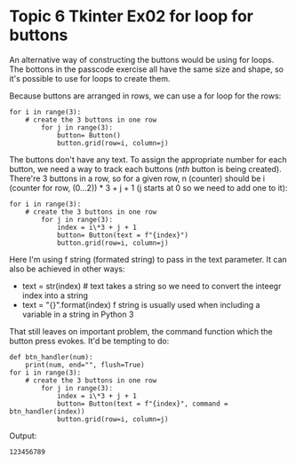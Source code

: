 # Topic 6 Tkinter Ex02 for loop for buttons

An alternative way of constructing the buttons would be using for loops. The bottons in the passcode exercise all have the same size and shape, so it's possible to use for loops to create them.

Because buttons are arranged in rows, we can use a for loop for the rows:

	for i in range(3):
		# create the 3 buttons in one row
			for j in range(3):
				button= Button()
				button.grid(row=i, column=j)

The buttons don't have any text. To assign the appropriate number for each button, we need a way to track each buttons (*nth* button is being created). There're 3 buttons in a row, so for a given row, n (counter) should be i (counter for row, (0...2)) \* 3 + j + 1 (j starts at 0 so we need to add one to it):

	for i in range(3):
		# create the 3 buttons in one row
			for j in range(3):
				index = i\*3 + j + 1 
				button= Button(text = f"{index}")
				button.grid(row=i, column=j)

Here I'm using f string (formated string) to pass in the text parameter. It can also be achieved in other ways:
* text = str(index) # text takes a string so we need to convert the inteegr index into a string
* text = "{}".format(index)
f string is usually used when including a variable in a string in Python 3

That still leaves on important problem, the command function which the button press evokes. It'd be tempting to do:

	def btn_handler(num):
		print(num, end="", flush=True)
	for i in range(3):
		# create the 3 buttons in one row
			for j in range(3):
				index = i\*3 + j + 1 
				button= Button(text = f"{index}", command = btn_handler(index))
				button.grid(row=i, column=j)

Output:

	123456789